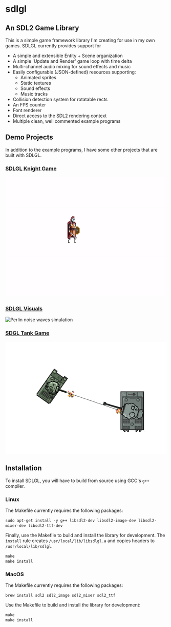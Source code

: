 # sdlgl


## An SDL2 Game Library

This is a simple game framework library I'm creating for use in my own games. SDLGL currently provides support for 
* A simple and extensible Entity + Scene organization
* A simple 'Update and Render' game loop with time delta
* Multi-channel audio mixing for sound effects and music
* Easily configurable (JSON-defined) resources supporting:
	* Animated sprites
	* Static textures
	* Sound effects
	* Music tracks
* Collision detection system for rotatable rects
* An FPS counter
* Font renderer
* Direct access to the SDL2 rendering context
* Multiple clean, well commented example programs


## Demo Projects

In addition to the example programs, I have some other projects that are built with SDLGL.

### [SDLGL Knight Game](https://github.com/graysonpike/sdlgl-knight-game)
![Knight game gameplay](screenshots/knight.gif)

### [SDLGL Visuals](https://github.com/graysonpike/sdlgl-visuals)
![Perlin noise waves simulation](screenshots/waves.gif)

### [SDGL Tank Game](https://github.com/graysonpike/sdlgl-tank-game)
![Tank game gameplay](screenshots/tanks.png)



## Installation

To install SDLGL, you will have to build from source using GCC's `g++` compiler.
### Linux

The Makefile currently requires the following packages:

```
sudo apt-get install -y g++ libsdl2-dev libsdl2-image-dev libsdl2-mixer-dev libsdl2-ttf-dev
```

Finally, use the Makefile to build and install the library for development. The `install` rule creates `/usr/local/lib/libsdlgl.a` and copies headers to `/usr/local/lib/sdlgl`.
```
make
make install
```

### MacOS

The Makefile currently requires the following packages:

```
brew install sdl2 sdl2_image sdl2_mixer sdl2_ttf
```

Use the Makefile to build and install the library for development:
```
make
make install
```
